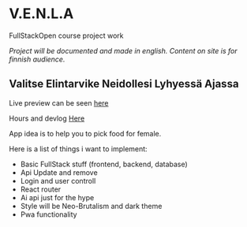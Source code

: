 # V.E.N.L.A
FullStackOpen course project work

_Project will be documented and made in english.
Content on site is for finnish audience._

## Valitse Elintarvike Neidollesi Lyhyessä Ajassa

Live preview can be seen [here](https://venla.onrender.com/)

Hours and devlog [Here](https://github.com/niqdevgit/V.E.N.L.A/blob/main/Hours%26Diary.md)

App idea is to help you to pick food for female. 

Here is a list of things i want to implement:
  * Basic FullStack stuff (frontend, backend, database)
  * Api Update and remove
  * Login and user controll
  * React router
  * Ai api just for the hype
  * Style will be Neo-Brutalism and dark theme
  * Pwa functionality
